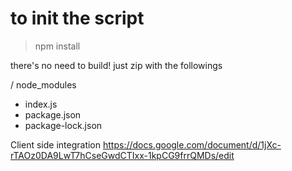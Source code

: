 # to init the script
> npm install

there's no need to build!
just zip with the followings

/ node_modules
- index.js
- package.json
- package-lock.json


Client side integration
https://docs.google.com/document/d/1jXc-rTAOz0DA9LwT7hCseGwdCTIxx-1kpCG9frrQMDs/edit
